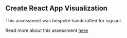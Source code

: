 ## Create React App Visualization

This assessment was bespoke handcrafted for isgsaul.

Read more about this assessment [here](https://react.eogresources.com)
